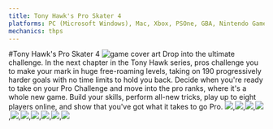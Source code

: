 ```yaml
---
title: Tony Hawk's Pro Skater 4
platforms: PC (Microsoft Windows), Mac, Xbox, PSOne, GBA, Nintendo Gamecube, PS2
mechanics: thps
---
```

#Tony Hawk's Pro Skater 4
![game cover art](//images.igdb.com/igdb/image/upload/t_thumb/shets6vcsxahsswmiodj.jpg "Logo Title Text 1")
Drop into the ultimate challenge. In the next chapter in the Tony Hawk series, pros challenge you to make your mark in huge free-roaming levels, taking on 190 progressively harder goals with no time limits to hold you back. Decide when you're ready to take on your Pro Challenge and move into the pro ranks, where it's a whole new game. Build your skills, perform all-new tricks, play up to eight players online, and show that you've got what it takes to go Pro.
<img src="//images.igdb.com/igdb/image/upload/t_thumb/rkomdmvitabm12zyoiwd.jpg"/>,<img src="//images.igdb.com/igdb/image/upload/t_thumb/lahdqa9ilpww22fjqcik.jpg"/>,<img src="//images.igdb.com/igdb/image/upload/t_thumb/rbjgfdd9nqn2o6ixvptc.jpg"/>,<img src="//images.igdb.com/igdb/image/upload/t_thumb/jrenydprb7xt8ovfu2l8.jpg"/>,<img src="//images.igdb.com/igdb/image/upload/t_thumb/le7vseuc4cpzdhtyqm4b.jpg"/>,<img src="//images.igdb.com/igdb/image/upload/t_thumb/dbv5w3nydcpjbrljxurj.jpg"/>,<img src="//images.igdb.com/igdb/image/upload/t_thumb/wbzra7ik6tlzwoldsxvc.jpg"/>,<img src="//images.igdb.com/igdb/image/upload/t_thumb/xbhqizwfadqtgp5buwzh.jpg"/>,<img src="//images.igdb.com/igdb/image/upload/t_thumb/hpelj8u4xdcnnfisw5sk.jpg"/>,<img src="//images.igdb.com/igdb/image/upload/t_thumb/xjzmmyde7eqpcyhn2ipr.jpg"/>
